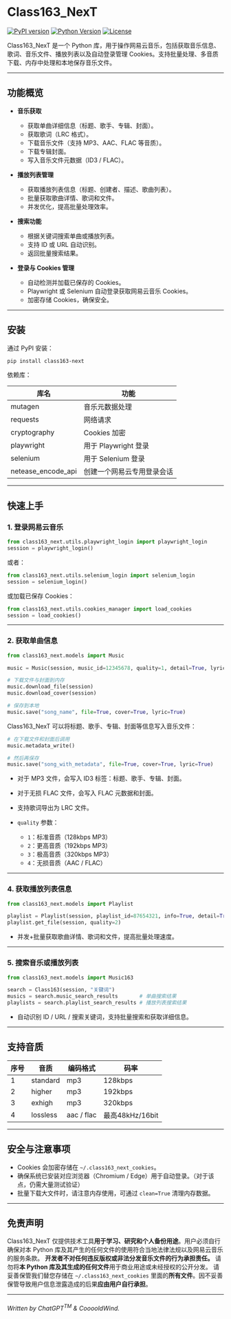 # Class163\_NexT

[![PyPI version](https://img.shields.io/pypi/v/class163-next.svg)](https://pypi.org/project/class163-next/)
[![Python Version](https://img.shields.io/pypi/pyversions/class163-next.svg)](https://pypi.org/project/class163-next/)
[![License](https://img.shields.io/pypi/l/class163-next.svg)](https://github.com/Cooooldwind/Class163_NexT/blob/main/LICENSE)

Class163\_NexT 是一个 Python 库，用于操作网易云音乐，包括获取音乐信息、歌词、音乐文件、播放列表以及自动登录管理 Cookies。支持批量处理、多音质下载、内存中处理和本地保存音乐文件。

---

## 功能概览

* **音乐获取**

  * 获取单曲详细信息（标题、歌手、专辑、封面）。
  * 获取歌词（LRC 格式）。
  * 下载音乐文件（支持 MP3、AAC、FLAC 等音质）。
  * 下载专辑封面。
  * 写入音乐文件元数据（ID3 / FLAC）。

* **播放列表管理**

  * 获取播放列表信息（标题、创建者、描述、歌曲列表）。
  * 批量获取歌曲详情、歌词和文件。
  * 并发优化，提高批量处理效率。

* **搜索功能**

  * 根据关键词搜索单曲或播放列表。
  * 支持 ID 或 URL 自动识别。
  * 返回批量搜索结果。

* **登录与 Cookies 管理**

  * 自动检测并加载已保存的 Cookies。
  * Playwright 或 Selenium 自动登录获取网易云音乐 Cookies。
  * 加密存储 Cookies，确保安全。

---

## 安装

通过 PyPI 安装：

```bash
pip install class163-next
```

依赖库：


| 库名                 | 功能               |
|--------------------|------------------|
| mutagen            | 音乐元数据处理          |
 | requests           | 网络请求             |
 | cryptography       | Cookies 加密       |
 | playwright         | 用于 Playwright 登录 |
 | selenium           | 用于 Selenium 登录   |
| netease_encode_api | 创建一个网易云专用登录会话    |

---

## 快速上手

### 1. 登录网易云音乐

```python
from class163_next.utils.playwright_login import playwright_login
session = playwright_login()
```

或者：

```python
from class163_next.utils.selenium_login import selenium_login
session = selenium_login()
```

或加载已保存 Cookies：

```python
from class163_next.utils.cookies_manager import load_cookies
session = load_cookies()
```

---

### 2. 获取单曲信息

```python
from class163_next.models import Music

music = Music(session, music_id=12345678, quality=1, detail=True, lyric=True, file=True)

# 下载文件与封面到内存
music.download_file(session)
music.download_cover(session)

# 保存到本地
music.save("song_name", file=True, cover=True, lyric=True)
```

Class163\_NexT 可以将标题、歌手、专辑、封面等信息写入音乐文件：

```python
# 在下载文件和封面后调用
music.metadata_write()

# 然后再保存
music.save("song_with_metadata", file=True, cover=True, lyric=True)
```

* 对于 MP3 文件，会写入 ID3 标签：标题、歌手、专辑、封面。
* 对于无损 FLAC 文件，会写入 FLAC 元数据和封面。
* 支持歌词导出为 LRC 文件。


* `quality` 参数：

  * `1`：标准音质（128kbps MP3）
  * `2`：更高音质（192kbps MP3）
  * `3`：极高音质（320kbps MP3）
  * `4`：无损音质（AAC / FLAC）

---

### 4. 获取播放列表信息

```python
from class163_next.models import Playlist

playlist = Playlist(session, playlist_id=87654321, info=True, detail=True, file=True, lyric=True)
playlist.get_file(session, quality=2)
```

* 并发+批量获取歌曲详情、歌词和文件，提高批量处理速度。

---

### 5. 搜索音乐或播放列表

```python
from class163_next.models import Music163

search = Class163(session, "关键词")
musics = search.music_search_results       # 单曲搜索结果
playlists = search.playlist_search_results # 播放列表搜索结果
```

* 自动识别 ID / URL / 搜索关键词，支持批量搜索和获取详细信息。

---

## 支持音质

| 序号 | 音质       | 编码格式       | 码率|
|----| -------- | ---------- |--|
| 1  | standard  | mp3        |128kbps|
| 2  | higher   | mp3        |192kbps|
| 3  | exhigh   | mp3        |320kbps|
| 4  | lossless | aac / flac |最高48kHz/16bit|

---

## 安全与注意事项

* Cookies 会加密存储在 `~/.class163_next_cookies`。
* 确保系统已安装对应浏览器（Chromium / Edge）用于自动登录。（对于该点，仍需大量测试验证）
* 批量下载大文件时，请注意内存使用，可通过 `clean=True` 清理内存数据。

---

## 免责声明

Class163\_NexT 仅提供技术工具**用于学习、研究和个人备份用途**。用户必须自行确保对本 Python 库及其产生的任何文件的使用符合当地法律法规以及网易云音乐的服务条款。
**开发者不对任何违反版权或非法分发音乐文件的行为承担责任。**
请勿将**本 Python 库及其生成的任何文件**用于商业用途或未经授权的公开分发。
请妥善保管我们替您存储在 `~/.class163_next_cookies` 里面的**所有文件**。因不妥善保管导致用户信息泄露造成的后果**应由用户自行承担**。

---

###### Written by $ChatGPT^{TM}$ & $CooooldWind$.